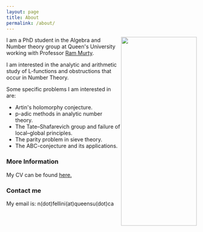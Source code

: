 ```yaml
---
layout: page
title: About
permalink: /about/
---
```


<img src="/images/IMG_2178.PNG" width="200" height="500" style="float: right">

I am a PhD student in the Algebra and Number theory group at Queen's University working with Professor [Ram Murty](https://mast.queensu.ca/~murty/).

I am interested in the analytic and arithmetic study of L-functions and obstructions that occur in Number Theory.

Some specific problems I am interested in are:
<ul>
  <li>Artin's holomorphy conjecture. </li>
  <li>p-adic methods in analytic number theory.</li>
  <li>The Tate&#8211;Shafarevich group and failure of local​–global principles.</li>
  <li>The parity problem in sieve theory.</li>
  <li> The ABC-conjecture and its applications.</li>
</ul>


### More Information
My CV can be found [here.](NF_CV_15_Dec_2024.pdf)

### Contact me

My email is: n(dot)fellini(at)queensu(dot)ca
